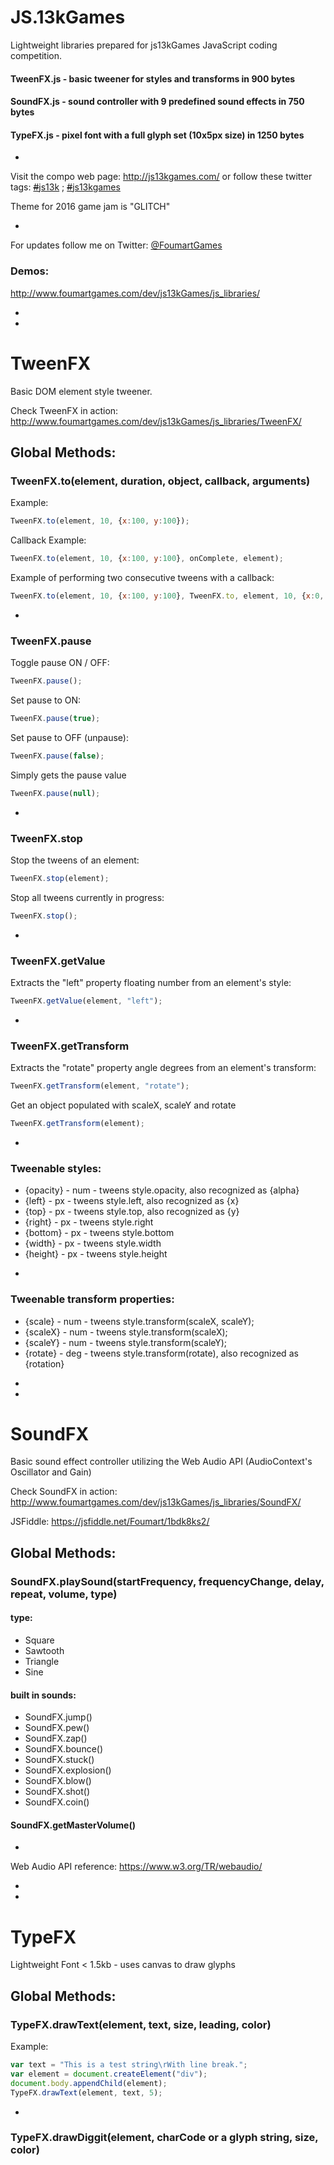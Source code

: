 # JS.13kGames
Lightweight libraries prepared for js13kGames JavaScript coding competition.


#### TweenFX.js - basic tweener for styles and transforms in 900 bytes
#### SoundFX.js - sound controller with 9 predefined sound effects in 750 bytes
#### TypeFX.js - pixel font with a full glyph set (10x5px size) in 1250 bytes

-

Visit the compo web page: http://js13kgames.com/ or follow these twitter tags: [~~#~~js13k](https://twitter.com/search?src=typd&q=%23js13k) ; [~~#~~js13kgames](https://twitter.com/search?src=typd&q=%23js13kgames)

Theme for 2016 game jam is "GLITCH"

-

For updates follow me on Twitter: <a href="https://twitter.com/FoumartGames" target="_blank">@FoumartGames</a>

### Demos:
http://www.foumartgames.com/dev/js13kGames/js_libraries/


-
-

# TweenFX
Basic DOM element style tweener.

Check TweenFX in action: http://www.foumartgames.com/dev/js13kGames/js_libraries/TweenFX/

## Global Methods:
### TweenFX.to(element, duration, object, callback, arguments)
Example:
```javascript
TweenFX.to(element, 10, {x:100, y:100});
```
Callback Example:
```javascript
TweenFX.to(element, 10, {x:100, y:100}, onComplete, element);
```
Example of performing two consecutive tweens with a callback:
```javascript
TweenFX.to(element, 10, {x:100, y:100}, TweenFX.to, element, 10, {x:0, y:0});
```
-

### TweenFX.pause
Toggle pause ON / OFF:
```javascript
TweenFX.pause();
```
Set pause to ON:
```javascript
TweenFX.pause(true);
```
Set pause to OFF (unpause):
```javascript
TweenFX.pause(false);
```
Simply gets the pause value
```javascript
TweenFX.pause(null);
```

-
### TweenFX.stop
Stop the tweens of an element:
```javascript
TweenFX.stop(element);
```
Stop all tweens currently in progress:
```javascript
TweenFX.stop();
```

-
### TweenFX.getValue
Extracts the "left" property floating number from an element's style:
```javascript
TweenFX.getValue(element, "left");	
```

-
### TweenFX.getTransform
Extracts the "rotate" property angle degrees from an element's transform:
```javascript
TweenFX.getTransform(element, "rotate");
```
Get an object populated with scaleX, scaleY and rotate
```javascript
TweenFX.getTransform(element);
```

-
### Tweenable styles:
* {opacity} - num - tweens style.opacity, also recognized as {alpha}
* {left} - px - tweens style.left, also recognized as {x}
* {top} - px - tweens style.top, also recognized as {y}
* {right} - px - tweens style.right
* {bottom} - px - tweens style.bottom
* {width} - px - tweens style.width
* {height} - px - tweens style.height

-
### Tweenable transform properties:
* {scale} - num - tweens style.transform(scaleX, scaleY);
* {scaleX} - num - tweens style.transform(scaleX);
* {scaleY} - num - tweens style.transform(scaleY);
* {rotate} - deg - tweens style.transform(rotate), also recognized as {rotation}

-

-

# SoundFX
Basic sound effect controller utilizing the Web Audio API (AudioContext's Oscillator and Gain)

Check SoundFX in action: http://www.foumartgames.com/dev/js13kGames/js_libraries/SoundFX/

JSFiddle: https://jsfiddle.net/Foumart/1bdk8ks2/

## Global Methods:
### SoundFX.playSound(startFrequency, frequencyChange, delay, repeat, volume, type)
#### type:
* Square
* Sawtooth
* Triangle
* Sine

#### built in sounds:
* SoundFX.jump()
* SoundFX.pew()
* SoundFX.zap()
* SoundFX.bounce()
* SoundFX.stuck()
* SoundFX.explosion()
* SoundFX.blow()
* SoundFX.shot()
* SoundFX.coin()

#### SoundFX.getMasterVolume()

-

Web Audio API reference: https://www.w3.org/TR/webaudio/

-
-

# TypeFX
Lightweight Font < 1.5kb - uses canvas to draw glyphs

## Global Methods:
### TypeFX.drawText(element, text, size, leading, color)
Example:
```javascript
var text = "This is a test string\rWith line break.";
var element = document.createElement("div");
document.body.appendChild(element);
TypeFX.drawText(element, text, 5);
```
-
### TypeFX.drawDiggit(element, charCode or a glyph string, size, color)

